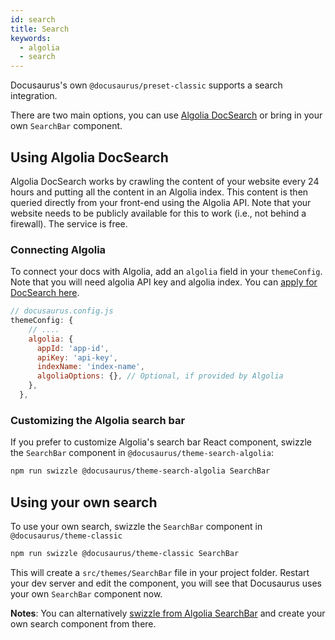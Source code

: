 ```yaml
---
id: search
title: Search
keywords:
  - algolia
  - search
---
```


Docusaurus's own `@docusaurus/preset-classic` supports a search integration.

There are two main options, you can use [Algolia DocSearch](https://community.algolia.com/docsearch/) or bring in your own `SearchBar` component.

## Using Algolia DocSearch

Algolia DocSearch works by crawling the content of your website every 24 hours and putting all the content in an Algolia index. This content is then queried directly from your front-end using the Algolia API. Note that your website needs to be publicly available for this to work (i.e., not behind a firewall). The service is free.

### Connecting Algolia

To connect your docs with Algolia, add an `algolia` field in your `themeConfig`. Note that you will need algolia API key and algolia index. You can [apply for DocSearch here](https://community.algolia.com/docsearch/).

```jsx {4-9}
// docusaurus.config.js
themeConfig: {
    // ....
    algolia: {
      appId: 'app-id',
      apiKey: 'api-key',
      indexName: 'index-name',
      algoliaOptions: {}, // Optional, if provided by Algolia
    },
  },
```

### Customizing the Algolia search bar

If you prefer to customize Algolia's search bar React component, swizzle the `SearchBar` component in `@docusaurus/theme-search-algolia`:

```bash npm2yarn
npm run swizzle @docusaurus/theme-search-algolia SearchBar
```

## Using your own search

To use your own search, swizzle the `SearchBar` component in `@docusaurus/theme-classic`

```bash npm2yarn
npm run swizzle @docusaurus/theme-classic SearchBar
```

This will create a `src/themes/SearchBar` file in your project folder. Restart your dev server and edit the component, you will see that Docusaurus uses your own `SearchBar` component now.

**Notes**: You can alternatively [swizzle from Algolia SearchBar](#customizing-the-algolia-search-bar) and create your own search component from there.
